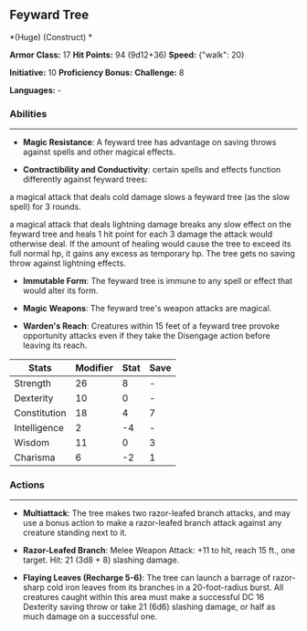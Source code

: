 ## Feyward Tree
*(Huge) (Construct) *

**Armor Class:** 17
**Hit Points:** 94 (9d12+36)
**Speed:** {"walk": 20}

**Initiative:** 10
**Proficiency Bonus:**
**Challenge:** 8

**Languages:** -

### Abilities
 --- 
- **Magic Resistance**: A feyward tree has advantage on saving throws against spells and other magical effects.

- **Contractibility and Conductivity**: certain spells and effects function differently against feyward trees:

a magical attack that deals cold damage slows a feyward tree (as the slow spell) for 3 rounds.

a magical attack that deals lightning damage breaks any slow effect on the feyward tree and heals 1 hit point for each 3 damage the attack would otherwise deal. If the amount of healing would cause the tree to exceed its full normal hp, it gains any excess as temporary hp. The tree gets no saving throw against lightning effects.

- **Immutable Form**: The feyward tree is immune to any spell or effect that would alter its form.

- **Magic Weapons**: The feyward tree's weapon attacks are magical.

- **Warden's Reach**: Creatures within 15 feet of a feyward tree provoke opportunity attacks even if they take the Disengage action before leaving its reach.



| Stats | Modifier | Stat | Save
| ---- | ---- | ---- | ---- |
| Strength | 26 | 8 | - |
| Dexterity | 10 | 0 | - |
| Constitution | 18 | 4 | 7 |
| Intelligence | 2 | -4 | - |
| Wisdom | 11 | 0 | 3 |
| Charisma | 6 | -2 | 1 |

### Actions
 --- 
- **Multiattack**: The tree makes two razor-leafed branch attacks, and may use a bonus action to make a razor-leafed branch attack against any creature standing next to it.

- **Razor-Leafed Branch**: Melee Weapon Attack: +11 to hit, reach 15 ft., one target. Hit: 21 (3d8 + 8) slashing damage.

- **Flaying Leaves (Recharge 5-6)**: The tree can launch a barrage of razor-sharp cold iron leaves from its branches in a 20-foot-radius burst. All creatures caught within this area must make a successful DC 16 Dexterity saving throw or take 21 (6d6) slashing damage, or half as much damage on a successful one.

